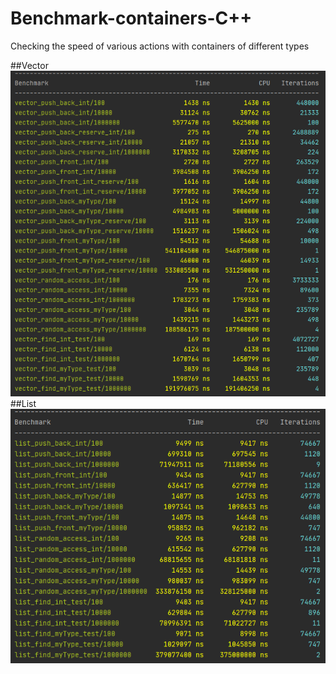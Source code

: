# Benchmark-containers-C++
Checking the speed of various actions with containers of different types

##Vector
![vector-test](pic/vector.png)
##List
![vector-test](pic/list.png)